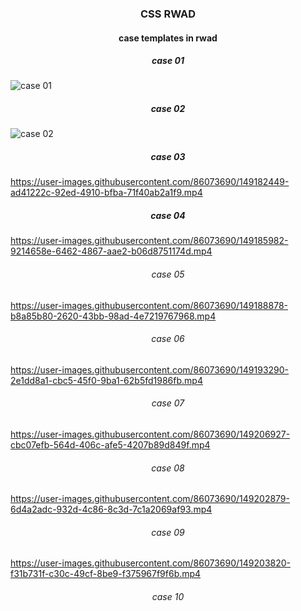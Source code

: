 <h3 align="center">
CSS RWAD
</h3>

<h4 align="center">
case templates in rwad
</h4>

<h5 align="center">
case 01
</h5>

![case 01](https://user-images.githubusercontent.com/86073690/149175892-c358d5a0-40b5-466b-8849-8a1ca1561829.png)

<h5 align="center">
case 02
</h5>

![case 02](https://user-images.githubusercontent.com/86073690/149176497-d0066c98-9d30-43e3-bfb1-bd3e13aaaade.png)

<h5 align="center">
case 03
</h5>

https://user-images.githubusercontent.com/86073690/149182449-ad41222c-92ed-4910-bfba-71f40ab2a1f9.mp4

<h5 align="center">
case 04
</h5>

https://user-images.githubusercontent.com/86073690/149185982-9214658e-6462-4867-aae2-b06d8751174d.mp4

<h6 align="center">
case 05
</h6>

https://user-images.githubusercontent.com/86073690/149188878-b8a85b80-2620-43bb-98ad-4e7219767968.mp4

<h6 align="center">
case 06
</h6>

https://user-images.githubusercontent.com/86073690/149193290-2e1dd8a1-cbc5-45f0-9ba1-62b5fd1986fb.mp4

<h6 align="center">
case 07
</h6>

https://user-images.githubusercontent.com/86073690/149206927-cbc07efb-564d-406c-afe5-4207b89d849f.mp4

<h6 align="center">
case 08
</h6>

https://user-images.githubusercontent.com/86073690/149202879-6d4a2adc-932d-4c86-8c3d-7c1a2069af93.mp4

<h6 align="center">
case 09
</h6>

https://user-images.githubusercontent.com/86073690/149203820-f31b731f-c30c-49cf-8be9-f375967f9f6b.mp4

<h6 align="center">
case 10
</h6>



